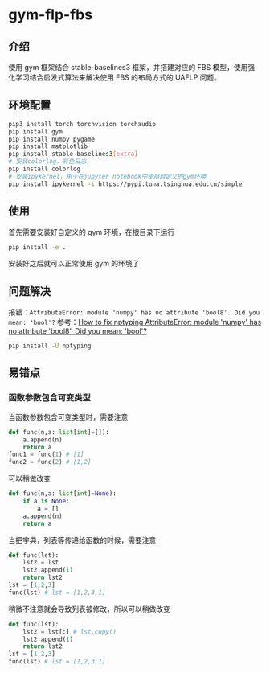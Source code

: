 # gym-flp-fbs

## 介绍

使用 gym 框架结合 stable-baselines3 框架，并搭建对应的 FBS 模型，使用强化学习结合启发式算法来解决使用 FBS 的布局方式的 UAFLP 问题。

## 环境配置

```bash
pip3 install torch torchvision torchaudio
pip install gym
pip install numpy pygame
pip install matplotlib
pip install stable-baselines3[extra]
# 安装colorlog，彩色日志
pip install colorlog
# 安装ipykernel，用于在jupyter notebook中使用自定义的gym环境
pip install ipykernel -i https://pypi.tuna.tsinghua.edu.cn/simple
```

## 使用

首先需要安装好自定义的 gym 环境，在根目录下运行

```bash
pip install -e .
```

安装好之后就可以正常使用 gym 的环境了

## 问题解决

报错：`AttributeError: module 'numpy' has no attribute 'bool8'. Did you mean: 'bool'?`
参考：[How to fix nptyping AttributeError: module 'numpy' has no attribute 'bool8'. Did you mean: 'bool'?
](https://techoverflow.net/2024/09/20/how-to-fix-nptyping-attributeerror-module-numpy-has-no-attribute-bool8-did-you-mean-bool/)

```bash
pip install -U nptyping
```

## 易错点

### 函数参数包含可变类型

当函数参数包含可变类型时，需要注意

```python
def func(n,a: list[int]=[]):
    a.append(n)
    return a
func1 = func(1) # [1]
func2 = func(2) # [1,2]
```

可以稍做改变

```python
def func(n,a: list[int]=None):
    if a is None:
        a = []
    a.append(n)
    return a
```

当把字典，列表等传递给函数的时候，需要注意

```python
def func(lst):
    lst2 = lst
    lst2.append(1)
    return lst2
lst = [1,2,3]
func(lst) # lst = [1,2,3,1]
```

稍微不注意就会导致列表被修改，所以可以稍做改变

```python
def func(lst):
    lst2 = lst[:] # lst.copy()
    lst2.append(1)
    return lst2
lst = [1,2,3]
func(lst) # lst = [1,2,3,1]
```
